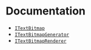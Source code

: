 # Documentation

* [`ITextBitmap`](i-text-types.md#itextbitmap)
* [`ITextBitmapGenerator`](i-text-types.md#itextbitmapgenerator)
* [`ITextBitmapRenderer`](i-text-types.md#itextbitmaprenderer)
<!--stackedit_data:
eyJoaXN0b3J5IjpbLTcxNzQwMzczXX0=
-->